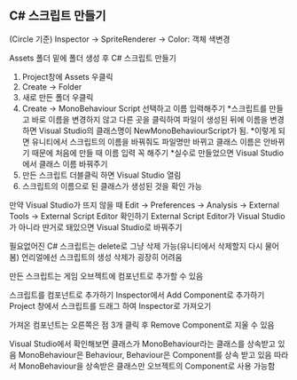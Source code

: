 ## C# 스크립트 만들기
(Circle 기준) Inspector -> SpriteRenderer -> Color: 객체 색변경

Assets 폴더 밑에 폴더 생성 후 C# 스크립트 만들기
1. Project창에 Assets 우클릭
2. Create -> Folder
3. 새로 만든 폴더 우클릭
4. Create -> MonoBehaviour Script 선택하고 이름 입력해주기
	*스크립트를 만들고 바로 이름을 변경하지 않고 다른 곳을 클릭하여 파일이 생성된 뒤에 이름을 변경하면 Visual Studio의 클래스명이 NewMonoBehaviourScript가 됨.
	*이렇게 되면 유니티에서 스크립트의 이름을 바꿔줘도 파일명만 바뀌고 클래스 이름은 안바뀌기 때문에 처음에 만들 때 이름 입력 꼭 해주기
	*실수로 만들었으면 Visual Studio에서 클래스 이름 바꿔주기
5. 만든 스크립트 더블클릭 하면 Visual Studio 열림
6. 스크립트의 이름으로 된 클래스가 생성된 것을 확인 가능


만약 Visual Studio가 뜨지 않을 때
Edit -> Preferences -> Analysis -> External Tools -> External Script Editor 확인하기
External Script Editor가 Visual Studio가 아니라 딴거로 돼있으면 Visual Studio로 바꿔주기

필요없어진 C# 스크립트는 delete로 그냥 삭제 가능(유니티에서 삭제할지 다시 물어봄)
언리얼에선 스크립트의 생성 삭제가 굉장히 어려움

만든 스크립트는 게임 오브젝트에 컴포넌트로 추가할 수 있음

스크립트를 컴포넌트로 추가하기
Inspector에서 Add Component로 추가하기
Project 창에서 스크립트를 드래그 하여 Inspector로 가져오기

가져온 컴포넌트는 오른쪽은 점 3개 클릭 후 Remove Component로 지울 수 있음


Visual Studio에서 확인해보면 클래스가 MonoBehaviour라는 클래스를 상속받고 있음
MonoBehaviour은 Behaviour, Behaviour은 Component를 상속 받고 있음
따라서 MonoBehaviour을 상속받은 클래스만 오브젝트의 Component로 사용 가능함
